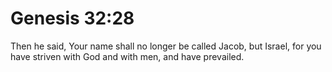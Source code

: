 # Genesis 32:28

Then he said, Your name shall no longer be called Jacob, but Israel, for you have striven with God and with men, and have prevailed.
